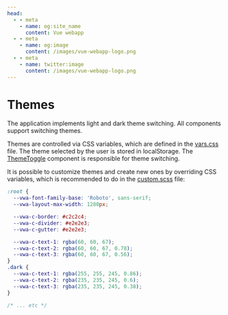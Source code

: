 ```yaml
---
head:
  - - meta
    - name: og:site_name
      content: Vue webapp
  - - meta
    - name: og:image
      content: /images/vue-webapp-logo.png
  - - meta
    - name: twitter:image
      content: /images/vue-webapp-logo.png
---
```


# Themes

The application implements light and dark theme switching. All components support switching themes.

Themes are controlled via CSS variables, which are defined in the [vars.css](https://github.com/vuesence/vue-webapp/blob/main/src/assets/styles/vars.css) file. The theme selected by the user is stored in localStorage. The [ThemeToggle](https://github.com/vuesence/vue-webapp/blob/main/src/components/ui/ThemeToggle.vue) component is responsible for theme switching.

It is possible to customize themes and create new ones by overriding CSS variables, which is recommended to do in the [custom.scss](https://github.com/vuesence/vue-webapp/blob/main/src/assets/styles/custom.scss) file:

```css
:root {
  --vwa-font-family-base: 'Roboto', sans-serif;
  --vwa-layout-max-width: 1280px;

  --vwa-c-border: #c2c2c4;
  --vwa-c-divider: #e2e2e3;
  --vwa-c-gutter: #e2e2e3;

  --vwa-c-text-1: rgba(60, 60, 67);
  --vwa-c-text-2: rgba(60, 60, 67, 0.78);
  --vwa-c-text-3: rgba(60, 60, 67, 0.56);
}
.dark {
  --vwa-c-text-1: rgba(255, 255, 245, 0.86);
  --vwa-c-text-2: rgba(235, 235, 245, 0.6);
  --vwa-c-text-3: rgba(235, 235, 245, 0.38);
}

/* ... etc */

```